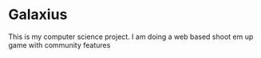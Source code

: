 # Galaxius
This is my computer science project. I am doing a web based shoot em up game with community features
